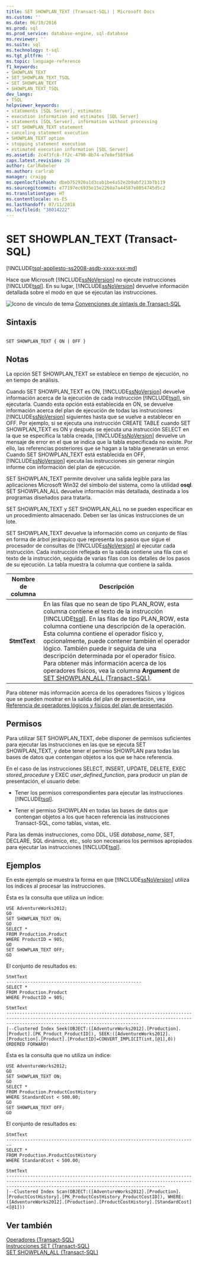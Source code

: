 ```yaml
---
title: SET SHOWPLAN_TEXT (Transact-SQL) | Microsoft Docs
ms.custom: ''
ms.date: 06/10/2016
ms.prod: sql
ms.prod_service: database-engine, sql-database
ms.reviewer: ''
ms.suite: sql
ms.technology: t-sql
ms.tgt_pltfrm: ''
ms.topic: language-reference
f1_keywords:
- SHOWPLAN_TEXT
- SET_SHOWPLAN_TEXT_TSQL
- SET SHOWPLAN_TEXT
- SHOWPLAN_TEXT_TSQL
dev_langs:
- TSQL
helpviewer_keywords:
- statements [SQL Server], estimates
- execution information and estimates [SQL Server]
- statements [SQL Server], information without processing
- SET SHOWPLAN_TEXT statement
- canceling statement execution
- SHOWPLAN_TEXT option
- stopping statement execution
- estimated execution information [SQL Server]
ms.assetid: 2c4f3fc8-ff2c-4790-8b74-e7e8ef58f9a6
caps.latest.revision: 26
author: CarlRabeler
ms.author: carlrab
manager: craigg
ms.openlocfilehash: dbeb752920a1d3cab1be4a52e2b9abf213b7b119
ms.sourcegitcommit: e77197ec6935e15e2260a7a44587e8054745d5c2
ms.translationtype: HT
ms.contentlocale: es-ES
ms.lasthandoff: 07/11/2018
ms.locfileid: "38014222"
---
```

# <a name="set-showplantext-transact-sql"></a>SET SHOWPLAN_TEXT (Transact-SQL)
[!INCLUDE[tsql-appliesto-ss2008-asdb-xxxx-xxx-md](../../includes/tsql-appliesto-ss2008-asdb-xxxx-xxx-md.md)]

  Hace que Microsoft [!INCLUDE[ssNoVersion](../../includes/ssnoversion-md.md)] no ejecute instrucciones [!INCLUDE[tsql](../../includes/tsql-md.md)]. En su lugar, [!INCLUDE[ssNoVersion](../../includes/ssnoversion-md.md)] devuelve información detallada sobre el modo en que se ejecutan las instrucciones.  
  
 ![Icono de vínculo de tema](../../database-engine/configure-windows/media/topic-link.gif "Icono de vínculo de tema") [Convenciones de sintaxis de Transact-SQL](../../t-sql/language-elements/transact-sql-syntax-conventions-transact-sql.md)  
  
## <a name="syntax"></a>Sintaxis  
  
```  
  
SET SHOWPLAN_TEXT { ON | OFF }  
```  
  
## <a name="remarks"></a>Notas  
 La opción SET SHOWPLAN_TEXT se establece en tiempo de ejecución, no en tiempo de análisis.  
  
 Cuando SET SHOWPLAN_TEXT es ON, [!INCLUDE[ssNoVersion](../../includes/ssnoversion-md.md)] devuelve información acerca de la ejecución de cada instrucción [!INCLUDE[tsql](../../includes/tsql-md.md)], sin ejecutarla. Cuando esta opción está establecida en ON, se devuelve información acerca del plan de ejecución de todas las instrucciones [!INCLUDE[ssNoVersion](../../includes/ssnoversion-md.md)] siguientes hasta que se vuelve a establecer en OFF. Por ejemplo, si se ejecuta una instrucción CREATE TABLE cuando SET SHOWPLAN_TEXT es ON y después se ejecuta una instrucción SELECT en la que se especifica la tabla creada, [!INCLUDE[ssNoVersion](../../includes/ssnoversion-md.md)] devuelve un mensaje de error en el que se indica que la tabla especificada no existe. Por ello, las referencias posteriores que se hagan a la tabla generarán un error. Cuando SET SHOWPLAN_TEXT está establecida en OFF, [!INCLUDE[ssNoVersion](../../includes/ssnoversion-md.md)] ejecuta las instrucciones sin generar ningún informe con información del plan de ejecución.  
  
 SET SHOWPLAN_TEXT permite devolver una salida legible para las aplicaciones Microsoft Win32 del símbolo del sistema, como la utilidad **osql**. SET SHOWPLAN_ALL devuelve información más detallada, destinada a los programas diseñados para tratarla.  
  
 SET SHOWPLAN_TEXT y SET SHOWPLAN_ALL no se pueden especificar en un procedimiento almacenado. Deben ser las únicas instrucciones de un lote.  
  
 SET SHOWPLAN_TEXT devuelve la información como un conjunto de filas en forma de árbol jerárquico que representa los pasos que sigue el procesador de consultas de [!INCLUDE[ssNoVersion](../../includes/ssnoversion-md.md)] al ejecutar cada instrucción. Cada instrucción reflejada en la salida contiene una fila con el texto de la instrucción, seguida de varias filas con los detalles de los pasos de su ejecución. La tabla muestra la columna que contiene la salida.  
  
|Nombre de columna|Descripción|  
|-----------------|-----------------|  
|**StmtText**|En las filas que no sean de tipo PLAN_ROW, esta columna contiene el texto de la instrucción [!INCLUDE[tsql](../../includes/tsql-md.md)]. En las filas de tipo PLAN_ROW, esta columna contiene una descripción de la operación. Esta columna contiene el operador físico y, opcionalmente, puede contener también el operador lógico. También puede ir seguida de una descripción determinada por el operador físico. Para obtener más información acerca de los operadores físicos, vea la columna **Argument** de [SET SHOWPLAN_ALL &#40;Transact-SQL&#41;](../../t-sql/statements/set-showplan-all-transact-sql.md).|  
  
 Para obtener más información acerca de los operadores físicos y lógicos que se pueden mostrar en la salida del plan de presentación, vea [Referencia de operadores lógicos y físicos del plan de presentación](../../relational-databases/showplan-logical-and-physical-operators-reference.md).  
  
## <a name="permissions"></a>Permisos  
 Para utilizar SET SHOWPLAN_TEXT, debe disponer de permisos suficientes para ejecutar las instrucciones en las que se ejecuta SET SHOWPLAN_TEXT, y debe tener el permiso SHOWPLAN para todas las bases de datos que contengan objetos a los que se hace referencia.  
  
 En el caso de las instrucciones SELECT, INSERT, UPDATE, DELETE, EXEC *stored_procedure* y EXEC *user_defined_function*, para producir un plan de presentación, el usuario debe:  
  
-   Tener los permisos correspondientes para ejecutar las instrucciones [!INCLUDE[tsql](../../includes/tsql-md.md)].  
  
-   Tener el permiso SHOWPLAN en todas las bases de datos que contengan objetos a los que hacen referencia las instrucciones Transact-SQL, como tablas, vistas, etc.  
  
 Para las demás instrucciones, como DDL, USE *database_name*, SET, DECLARE, SQL dinámico, etc., solo son necesarios los permisos apropiados para ejecutar las instrucciones [!INCLUDE[tsql](../../includes/tsql-md.md)].  
  
## <a name="examples"></a>Ejemplos  
 En este ejemplo se muestra la forma en que [!INCLUDE[ssNoVersion](../../includes/ssnoversion-md.md)] utiliza los índices al procesar las instrucciones.  
  
 Ésta es la consulta que utiliza un índice:  
  
```  
USE AdventureWorks2012;  
GO  
SET SHOWPLAN_TEXT ON;  
GO  
SELECT *  
FROM Production.Product   
WHERE ProductID = 905;  
GO  
SET SHOWPLAN_TEXT OFF;  
GO  
```  
  
 El conjunto de resultados es:  
  
```  
StmtText                                             
---------------------------------------------------  
SELECT *  
FROM Production.Product   
WHERE ProductID = 905;   
  
StmtText                                                                                                                                                                                        
----------------------------------------------------------------------------------------------------------------------------------------------------------------------------------------------  
|--Clustered Index Seek(OBJECT:([AdventureWorks2012].[Production].[Product].[PK_Product_ProductID]), SEEK:([AdventureWorks2012].[Production].[Product].[ProductID]=CONVERT_IMPLICIT(int,[@1],0)) ORDERED FORWARD)   
```  
  
 Ésta es la consulta que no utiliza un índice:  
  
```  
USE AdventureWorks2012;  
GO  
SET SHOWPLAN_TEXT ON;  
GO  
SELECT *  
FROM Production.ProductCostHistory  
WHERE StandardCost < 500.00;  
GO  
SET SHOWPLAN_TEXT OFF;  
GO  
```  
  
 El conjunto de resultados es:  
  
```  
StmtText                                                                  
------------------------------------------------------------------------  
SELECT *  
FROM Production.ProductCostHistory  
WHERE StandardCost < 500.00;   
  
StmtText                                                                                                                                                                                                  
--------------------------------------------------------------------------------------------------------------------------------------------------------------------------------------------------------  
|--Clustered Index Scan(OBJECT:([AdventureWorks2012].[Production].[ProductCostHistory].[PK_ProductCostHistory_ProductCostID]), WHERE:([AdventureWorks2012].[Production].[ProductCostHistory].[StandardCost]<[@1]))  
```  
  
## <a name="see-also"></a>Ver también  
 [Operadores &#40;Transact-SQL&#41;](../../t-sql/language-elements/operators-transact-sql.md)   
 [Instrucciones SET &#40;Transact-SQL&#41;](../../t-sql/statements/set-statements-transact-sql.md)   
 [SET SHOWPLAN_ALL &#40;Transact-SQL&#41;](../../t-sql/statements/set-showplan-all-transact-sql.md)  
  
  
